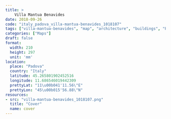 ```yaml
---
title: > 
    Villa Mantua Benavides
date: 2018-09-26
code: "italy_padova_villa-mantua-benavides_1018107"
tags: ["villa-mantua-benavides", "map", "architecture", "buildings", "Padova", "Italy"]
categories: ["Maps"]
draft: false
format:
  width: 210
  height: 297
  unit: 'mm'
location:
  place: "Padova"
  country: "Italy"
  latitude: 45.265801902452516
  longitude: 11.686546019442309
  prettyLat: "11\u00b041'11.56\"E"
  prettyLon: "45\u00b015'56.88\"N"
resources:
- src: "villa-mantua-benavides_1018107.png"
  title: "Cover"
  name: cover
---
```

